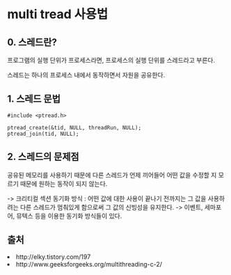 # multi tread 사용법

## 0. 스레드란?
프로그램의 실행 단위가 프로세스라면, 프로세스의 실행 단위를 스레드라고 부른다.

스레드는 하나의 프로세스 내에서 동작하면서 자원을 공유한다.

## 1. 스레드 문법
    #include <ptread.h>

    ptread_create(&tid, NULL, threadRun, NULL);
    ptread_join(tid, NULL);

## 2. 스레드의 문제점
공유된 메모리를 사용하기 때문에 다른 스레드가 언제 끼어들어 어떤 값을 수정할 지 모르기 때문에 원하는 동작이 되지 않는다.

-> 크리티컬 섹션 동기화 방식
: 어떤 값에 대한 사용이 끝나기 전까지는 그 값을 사용하려는 다른 스레드가 멈춰있게 함으로써 그 값의 신빙성을 유지한다.
-> 이벤트, 세마포어, 뮤텍스 등을 이용한 동기화 방식들이 있다.

## 출처
<li>http://elky.tistory.com/197
<li>http://www.geeksforgeeks.org/multithreading-c-2/
